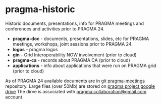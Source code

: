 # pragma-historic
Historic documents, presentations, info for PRAGMA meetings and conferences
and activities prior to PRAGMA 24.

* **pragma-doc** - documents, presentations, slides, etc for PRAGMA meetings, workshops, joint sessions prior to PRAGMA 24.
* **logos** - pragma logos
* **gin** - Grid Interoperability NOW  involvement (prior to cloud)
* **pragma-ca**  - records about PRAGMA CA (prior to cloud)
* **applications** - info about applications that were run on PRAGMA grid (prior to cloud)

As of PRAGMA 24 available documents are in git [pragma-meetings][1] repository.
Large files (over 50Mb) are stored on [pragma project google drive][2]
The dirve is associated with pragma.collaboration@gmail.com account

[1]: https://github.com/pragmagrid/pragma-meetings
[2]: https://drive.google.com/open?id=0BzgozEGuMWotd2dsX0ZxSEFwbXM
